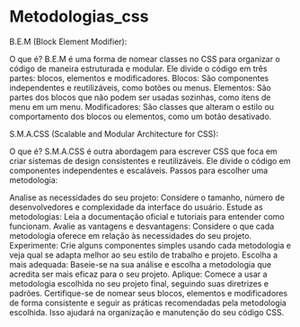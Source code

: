 # Metodologias_css


B.E.M (Block Element Modifier):

O que é? B.E.M é uma forma de nomear classes no CSS para organizar o código de maneira estruturada e modular. Ele divide o código em três partes: blocos, elementos e modificadores.
Blocos: São componentes independentes e reutilizáveis, como botões ou menus.
Elementos: São partes dos blocos que não podem ser usadas sozinhas, como itens de menu em um menu.
Modificadores: São classes que alteram o estilo ou comportamento dos blocos ou elementos, como um botão desativado.


S.M.A.CSS (Scalable and Modular Architecture for CSS):

O que é? S.M.A.CSS é outra abordagem para escrever CSS que foca em criar sistemas de design consistentes e reutilizáveis. Ele divide o código em componentes independentes e escaláveis.
Passos para escolher uma metodologia:

Analise as necessidades do seu projeto: Considere o tamanho, número de desenvolvedores e complexidade da interface do usuário.
Estude as metodologias: Leia a documentação oficial e tutoriais para entender como funcionam.
Avalie as vantagens e desvantagens: Considere o que cada metodologia oferece em relação às necessidades do seu projeto.
Experimente: Crie alguns componentes simples usando cada metodologia e veja qual se adapta melhor ao seu estilo de trabalho e projeto.
Escolha a mais adequada: Baseie-se na sua análise e escolha a metodologia que acredita ser mais eficaz para o seu projeto.
Aplique: Comece a usar a metodologia escolhida no seu projeto final, seguindo suas diretrizes e padrões.
Certifique-se de nomear seus blocos, elementos e modificadores de forma consistente e seguir as práticas recomendadas pela metodologia escolhida. Isso ajudará na organização e manutenção do seu código CSS.
